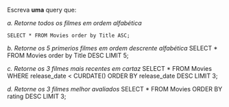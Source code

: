 Escreva **uma** query que:

*a. Retorne todos os filmes em ordem alfabética*

    SELECT * FROM Movies order by Title ASC;

*b. Retorne os 5 primerios filmes em ordem descrente alfabética* 
    SELECT * FROM Movies order by Title DESC 
    LIMIT 5;

*c. Retorne os 3 filmes mais recentes em cartaz*
    SELECT * FROM Movies 
    WHERE release_date < CURDATE() ORDER BY release_date DESC 
    LIMIT 3;
    
*d. Retorne os 3 filmes melhor avaliados*
    SELECT * FROM Movies ORDER BY rating DESC 
    LIMIT 3;
